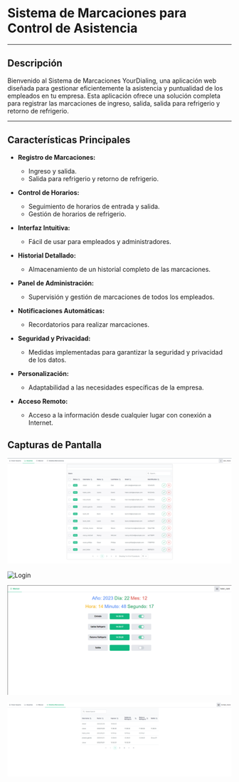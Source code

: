 # Sistema de Marcaciones para Control de Asistencia


---

## Descripción

Bienvenido al Sistema de Marcaciones YourDialing, una aplicación web diseñada para gestionar eficientemente la asistencia y puntualidad de los empleados en tu empresa. Esta aplicación ofrece una solución completa para registrar las marcaciones de ingreso, salida, salida para refrigerio y retorno de refrigerio.

---

## Características Principales

- **Registro de Marcaciones:**
  - Ingreso y salida.
  - Salida para refrigerio y retorno de refrigerio.

- **Control de Horarios:**
  - Seguimiento de horarios de entrada y salida.
  - Gestión de horarios de refrigerio.

- **Interfaz Intuitiva:**
  - Fácil de usar para empleados y administradores.

- **Historial Detallado:**
  - Almacenamiento de un historial completo de las marcaciones.

- **Panel de Administración:**
  - Supervisión y gestión de marcaciones de todos los empleados.

- **Notificaciones Automáticas:**
  - Recordatorios para realizar marcaciones.

- **Seguridad y Privacidad:**
  - Medidas implementadas para garantizar la seguridad y privacidad de los datos.

- **Personalización:**
  - Adaptabilidad a las necesidades específicas de la empresa.

- **Acceso Remoto:**
  - Acceso a la información desde cualquier lugar con conexión a Internet.

## Capturas de Pantalla

![Detalles de Usuarios](/images/detalles_usuarios.png)

![Login](/images/login.png)

![Vista de Marcaciones](/images/vista_marcaciones.png)

![Vista de Registros](/images/detalles_registros.png)

